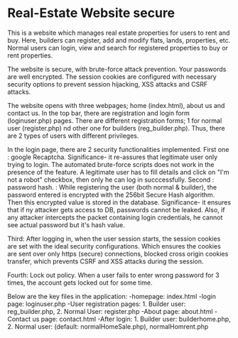 # Real-Estate Website secure

This is a website which manages real estate properties for users to rent and buy. Here, builders can register, add and modify flats, lands, properties, etc. Normal users can login, view and search for registered properties to buy or rent properties.

The website is secure, with brute-force attack prevention. Your passwords are well encrypted. The session cookies are configured with necessary security options to prevent session hijacking, XSS attacks and CSRF attacks.

The website opens with three webpages; home (index.html), about us and contact us. In the top bar, there are registration and login form (loginuser.php) pages. There are different registration forms; 1 for normal user (register.php) nd other one for builders (reg_builder.php). Thus, there are 2 types of users with different privileges.

In the login page, there are 2 security functionalities implemented. First one : google Recaptcha. Significance- it re-assures that legitimate user only trying to login. The automated brute-force scripts does not work in the presence of the feature. A legitimate user has to fill details and click on "I'm not a robot" checkbox, then only he can log in succcessfully.
Second : password hash. : While registering the user (both normal & builder), the password entered is encrypted with the 256bit Secure Hash algorithm. Then this encrypted value is stored in the database. Significance- it ensures that if ny attacker gets access to DB, passwords cannot be leaked. Also, if any attacker intercepts the packet containing login credentials, he cannot see actual password but it's hash value.

Third: After logging in, when the user session starts, the session cookies are set with the ideal security configurations. Which ensures the cookies are sent over only https (secure) connections, blocked cross origin cookies transfer, which prevents CSRF and XSS attacks during the session. 

Fourth: Lock out policy. When a user fails to enter wrong password for 3 times, the account gets locked out for some time.

Below are the key files in the application:
-homepage: index.html
-login page: loginuser.php
-User registration pages: 1. Builder user: reg_builder.php, 2. Normal User: register.php
-About page: about.html
-Contact us page: contact.html
-After login: 1. Builder user: builderhome.php, 2. Normal user: (default: normalHomeSale.php), normalHomrent.php



